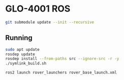 # GLO-4001 ROS

```bash
git submodule update --init --recursive
```

## Running

```bash
sudo apt update
rosdep update
rosdep install --from-paths src --ignore-src -r -y
./symlink_build.sh

ros2 launch rover_launchers rover_base_launch.xml
```
